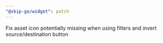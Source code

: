 ```yaml
---
"@skip-go/widget": patch
---
```


Fix asset icon potentially missing when using filters and invert source/destination button

